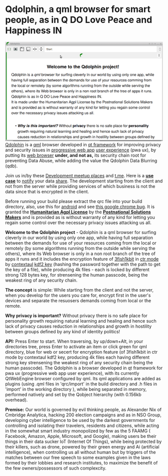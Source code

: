 # Qdolphin, a qml browser for smart people, as in Q DO Love Peace and Happiness IN 
![Qdolphin](Qsolphin.2019-02-16.19-39.gif)  
[Qdolphin](https://github.com/comcomist/Qdolphin/releases) is a [qml](https://en.wikipedia.org/wiki/QML) browser developed in [qt framework](https://www.qt.io/download-qt-installer) for improving privacy and security issues in [progressive web app](https://en.wikipedia.org/wiki/Progressive_web_applications#Characteristics) [user experience](https://en.wikipedia.org/wiki/User_experience) (pwa ux), by putting its [web browser](https://wiki.qt.io/QtWebEngine) **under, and not as,** its security chain root for preventing Data Abuse, while adding the value the Qdolphin Data Blurring (qdb).
 
Join us in/by these [Development meetup places](https://medium.com/@erezelul/the-meetup-place-for-the-qdolphin-business-plans-targeting-startups-and-developers-aiming-solving-5b1e872dc3de) and [t.me](https://t.me/Qdolphin). Here is a **[use case](http://buildup1.wikidot.com/)** to [notify](https://chat.prosody.im/) your data [share](https://send.firefox.com/). The development starting from the client and not from the server while providing services of which business is not the data since that is encrypted in the client.

Before running your build please extract the qrc file into your build directory, also, use this for [android](https://doc.qt.io/qt-5/android-getting-started.html) and see [this google chrome bug](https://thehackernews.com/2019/03/update-google-chrome-hack.html). It is granted the **[Humanitarian Agpl License](http://namzezam.wikidot.com/humanitarian-agpl-license)** by the **[Postnational Solutions Makers](http://comcomist.wikidot.com/)** and is provided as is without warranty of any kind for letting you regain some control over the necessary privacy issues attacking us all. 

**Welcome to the Qdolphin project** - Qdolphin is a qml browser for surfing cleverly in our world by using only one app, while having full separation between the demands for use of your resources coming from the local or remotely (by some algorithms running from the outside while serving the others), where its Web browser is only in a non root branch of the tree of apps it runs and it includes the encryption feature of [3fish1kbit](https://en.wikipedia.org/wiki/Threefish) in [ctr mode](https://en.wikipedia.org/wiki/Block_cipher_mode_of_operation#Counter_(CTR)) by [contextaul](https://github.com/comcomist/lppp---Located-Password-Protected-Protocol) [kdf2 key](https://en.wikipedia.org/wiki/Argon2) (hashing the password together with the path to get the key of a file), while producing 4k files - each is locked by different strong 128 bytes key, for strensening the human passcode, being the weakest ring of any security chain.

**The concept** is simple:  While starting from the client and not the server, when you develop for the users you care for, encrypt first in the user's devices and separate the resuosers demands coming from local or the remote.

**Why privacy is important?** Without privacy there is no safe place for personality growth requiring natural learning and healing and hence such lack of privacy causes reduction in relationships and growth in hostility between groups defined by any kind of identity politics!   

**API:** Press Enter to start. When traversing, by up/down+Alt, in your directories tree, press Enter to activate an item or click green for qml directory, blue for web or secert for encryption feature (of 3fish1kbit in ctr mode by contextaul kdf2 key, producing 4k files each having different strong key strensening the weakest ring of any security chain being the human passcode). The Qdolphin is a browser developed in qt framework for pwa ux (progressive web app user experience), with its currently QtWebEngine browser configured by qml. Its qml applications are added as plugins (using .qml files in 'qrc/import' in the build directory and .h files in 'import' in the working directory ), while being separated in memory, performed natively and set by the Qobject hierarchy (with 0.156kb overhead).

**Premise:** Our world is governed by evil thinking people, as Alexander Nix of Cmbridge Analytica, hacking 200 election campaigns and as in NSO Group, developing cyber intelligence to be used by the darkest governments for controlling and isolating their travelers, residents and citizens, while acting in the somewhat smart industry monopolized by few as the 5 FAAMG ( Facebook, Amazon, Apple, Microsoft, and Google), making users be their things in their data sucker IoT (Internet Of Things), while being protected by their killers, such as drone, powered by their green energy and Ai (artificial intelligence), when controlling us all without human but by triggers of the matches between our free speech to some examples given in the laws formed by their lobbies and research institutes, to maximize the benefit of the few owners/possessors of such complexcity.
